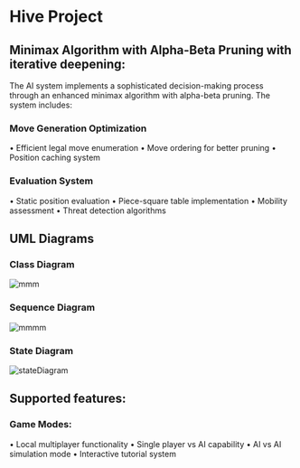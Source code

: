 # Hive Project
## Minimax Algorithm with Alpha-Beta Pruning with iterative deepening:
The AI system implements a sophisticated decision-making process through an enhanced minimax algorithm with alpha-beta pruning. The system includes:
### Move Generation Optimization
  •	Efficient legal move enumeration
  •	Move ordering for better pruning
  •	Position caching system
### Evaluation System
  •	Static position evaluation
  •	Piece-square table implementation
  •	Mobility assessment
  •	Threat detection algorithms
## UML Diagrams
### Class Diagram
![mmm](https://github.com/user-attachments/assets/6da61d8a-44a9-4ba7-8524-dd471df33092)
### Sequence Diagram
![mmmm](https://github.com/user-attachments/assets/15a68ff4-75fc-49de-8ed2-22a0b9ba0675)
### State Diagram
![stateDiagram](https://github.com/user-attachments/assets/081b8e8e-f97d-4287-bc4c-ee2e94517523)
## Supported features:
### Game Modes:
•	Local multiplayer functionality
•	Single player vs AI capability
•	AI vs AI simulation mode
•	Interactive tutorial system
